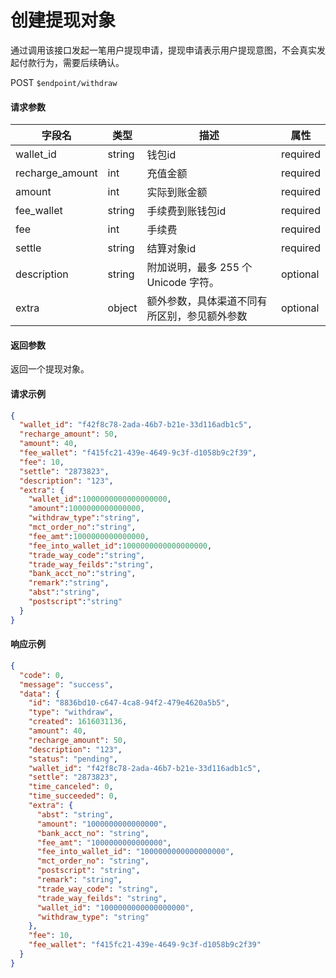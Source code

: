 # 创建提现对象

通过调用该接口发起一笔用户提现申请，提现申请表示用户提现意图，不会真实发起付款行为，需要后续确认。

POST `$endpoint/withdraw`

#### 请求参数

| 字段名         | 类型        | 描述                                                         | 属性          |
| -------------- | ----------- | ------------------------------------------------------------ | ------------- |
| wallet_id          | string | 钱包id                                  | required |
| recharge_amount          | int | 充值金额                                  | required |
| amount          | int | 实际到账金额                                  | required |
| fee_wallet          | string | 手续费到账钱包id                                  | required |
| fee          | int | 手续费                                  | required |
| settle          | string | 结算对象id                                   | required |
| description     | string | 附加说明，最多 255 个 Unicode 字符。         | optional |
| extra           | object      | 额外参数，具体渠道不同有所区别，参见额外参数                 | optional      |

#### 返回参数

返回一个提现对象。

#### 请求示例


```json
{
  "wallet_id": "f42f8c78-2ada-46b7-b21e-33d116adb1c5",
  "recharge_amount": 50,
  "amount": 40,
  "fee_wallet": "f415fc21-439e-4649-9c3f-d1058b9c2f39",
  "fee": 10,
  "settle": "2873823",
  "description": "123",
  "extra": {
    "wallet_id":1000000000000000000,
    "amount":1000000000000000,
    "withdraw_type":"string",
    "mct_order_no":"string",
    "fee_amt":1000000000000000,
    "fee_into_wallet_id":1000000000000000000,
    "trade_way_code":"string",
    "trade_way_feilds":"string",
    "bank_acct_no":"string",
    "remark":"string",
    "abst":"string",
    "postscript":"string"
  }
}
```

#### 响应示例

```json
{
  "code": 0,
  "message": "success",
  "data": {
    "id": "8836bd10-c647-4ca8-94f2-479e4620a5b5",
    "type": "withdraw",
    "created": 1616031136,
    "amount": 40,
    "recharge_amount": 50,
    "description": "123",
    "status": "pending",
    "wallet_id": "f42f8c78-2ada-46b7-b21e-33d116adb1c5",
    "settle": "2873823",
    "time_canceled": 0,
    "time_succeeded": 0,
    "extra": {
      "abst": "string",
      "amount": "1000000000000000",
      "bank_acct_no": "string",
      "fee_amt": "1000000000000000",
      "fee_into_wallet_id": "1000000000000000000",
      "mct_order_no": "string",
      "postscript": "string",
      "remark": "string",
      "trade_way_code": "string",
      "trade_way_feilds": "string",
      "wallet_id": "1000000000000000000",
      "withdraw_type": "string"
    },
    "fee": 10,
    "fee_wallet": "f415fc21-439e-4649-9c3f-d1058b9c2f39"
  }
}
```
